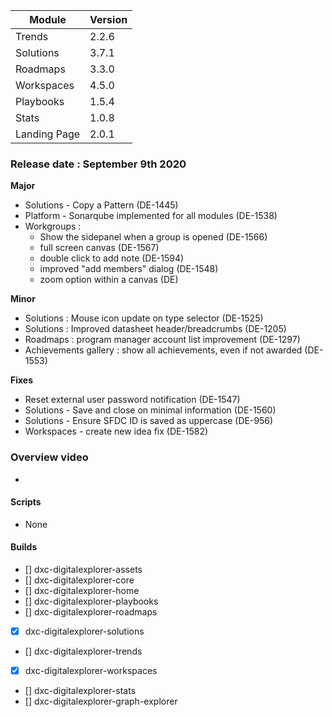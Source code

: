 
|Module|Version|
|---|---|
|Trends | 2.2.6
|Solutions | 3.7.1
|Roadmaps | 3.3.0
|Workspaces | 4.5.0
|Playbooks |1.5.4
|Stats| 1.0.8
|Landing Page | 2.0.1


### Release date : September 9th 2020

**Major**

- Solutions - Copy a Pattern (DE-1445)
- Platform - Sonarqube implemented for all modules (DE-1538)
- Workgroups : 
  - Show the sidepanel when a group is opened (DE-1566)
  - full screen canvas (DE-1567) 
  - double click to add note (DE-1594)
  - improved "add members" dialog (DE-1548)
  - zoom option within a canvas (DE)

**Minor**
- Solutions : Mouse icon update on type selector (DE-1525)
- Solutions : Improved datasheet header/breadcrumbs (DE-1205)
- Roadmaps : program manager account list improvement (DE-1297)
- Achievements gallery : show all achievements, even if not awarded (DE-1553)

**Fixes**
- Reset external user password notification (DE-1547)
- Solutions - Save and close on minimal information (DE-1560)
- Solutions - Ensure SFDC ID is saved as uppercase (DE-956)
- Workspaces - create new idea fix (DE-1582)


### Overview video 
- 

#### Scripts
-  None
  
#### Builds

- [] dxc-digitalexplorer-assets
- [] dxc-digitalexplorer-core 
- [] dxc-digitalexplorer-home 
- [] dxc-digitalexplorer-playbooks 
- [] dxc-digitalexplorer-roadmaps 
- [x] dxc-digitalexplorer-solutions 
- [] dxc-digitalexplorer-trends 
- [x] dxc-digitalexplorer-workspaces 
- [] dxc-digitalexplorer-stats
- [] dxc-digitalexplorer-graph-explorer